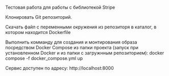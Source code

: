 Тестовая работа для работы с библиотекой Stripe

Клонировать Git репозиторий.

Скачать файл с переменными окружения из репозиторя в каталог, в котором находится Dockerfile

Выполнить комманду для создания и монтирования образа посредством Docker Compose из папки проекта (запуск при установленном Docker и из папки с загружнным репозиторием): docker compose -f docker_compose.yml up

Сервис доступен по адресу: http://localhost:8000
